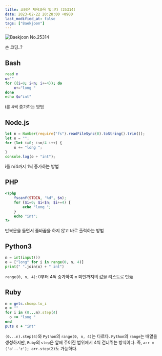 ```yaml
---
title: 코딩은 체육과목 입니다 (25314)
date: 2023-02-22 20:28:00 +0900
last_modified_at: false
tags: ["Baekjoon"]
---
```


![Baekjoon No.25314](https://cdn.jsdelivr.net/gh/kimzuni/cdn/blog/baekjoon-25314.png)

손 코딩..?

## Bash

```bash
read n
o=""
for ((i=0; i<n; i+=4)); do
	o+="long "
done
echo $o"int"
```

i를 4씩 증가하는 방법

## Node.js

```javascript
let n = Number(require("fs").readFileSync(0).toString().trim());
let o = "";
for (let i=0; i<n/4 i++) {
	o += "long ";
}
console.log(o + "int");
```

i를 n/4까지 1씩 증가하는 방법

## PHP

```php
<?php
	fscanf(STDIN, "%d", $n);
	for ($i=0; $i<$n; $i+=4) {
		echo "long ";
	}
	echo "int";
?>
```

반복문을 돌면서 줄바꿈을 하지 않고 바로 출력하는 방법

## Python3

```python
n = int(input())
o = ["long" for i in range(0, n, 4)]
print(" ".join(o) + " int")
```

`range(0, n, 4)`: 0부터 4씩 증가하여 n 미만까지의 값을 리스트로 만듦

## Ruby

```ruby
n = gets.chomp.to_i
o = ""
for i in (0...n).step(4)
  o += "long "
end
puts o + "int"
```

`(0...n).step(4)`와 `Python`의 `range(0, n, 4)`는 다르다.
`Python`의 `range`는 배열을 생성하지만, `Ruby`의 `step`은 앞에 주어진 범위에서 4씩 건너뛰는 방식이다.
즉, `arr = ('a'..'z'); arr.step(2)`도 가능하다.
